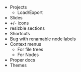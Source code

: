 - Projects
  - Load/Export
- Slides
- +/- icons
- resizble sections
- Shortcuts
- Bug with renamable node labels
- Context menus
  - For file trees
  - For Nodes
- Proper docs
- Themes
